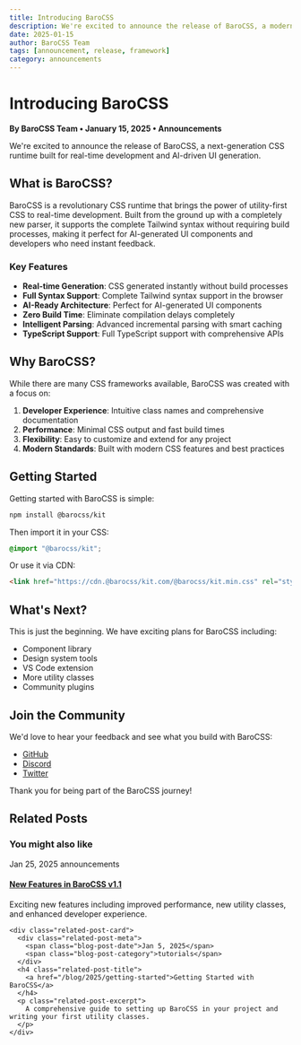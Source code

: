 ```yaml
---
title: Introducing BaroCSS
description: We're excited to announce the release of BaroCSS, a modern utility-first CSS framework built for the next generation of web development.
date: 2025-01-15
author: BaroCSS Team
tags: [announcement, release, framework]
category: announcements
---
```


# Introducing BaroCSS

**By BaroCSS Team • January 15, 2025 • Announcements**

We're excited to announce the release of BaroCSS, a next-generation CSS runtime built for real-time development and AI-driven UI generation.

## What is BaroCSS?

BaroCSS is a revolutionary CSS runtime that brings the power of utility-first CSS to real-time development. Built from the ground up with a completely new parser, it supports the complete Tailwind syntax without requiring build processes, making it perfect for AI-generated UI components and developers who need instant feedback.

### Key Features

- **Real-time Generation**: CSS generated instantly without build processes
- **Full Syntax Support**: Complete Tailwind syntax support in the browser
- **AI-Ready Architecture**: Perfect for AI-generated UI components
- **Zero Build Time**: Eliminate compilation delays completely
- **Intelligent Parsing**: Advanced incremental parsing with smart caching
- **TypeScript Support**: Full TypeScript support with comprehensive APIs

## Why BaroCSS?

While there are many CSS frameworks available, BaroCSS was created with a focus on:

1. **Developer Experience**: Intuitive class names and comprehensive documentation
2. **Performance**: Minimal CSS output and fast build times
3. **Flexibility**: Easy to customize and extend for any project
4. **Modern Standards**: Built with modern CSS features and best practices

## Getting Started

Getting started with BaroCSS is simple:

```bash
npm install @barocss/kit
```

Then import it in your CSS:

```css
@import "@barocss/kit";
```

Or use it via CDN:

```html
<link href="https://cdn.@barocss/kit.com/@barocss/kit.min.css" rel="stylesheet">
```

## What's Next?

This is just the beginning. We have exciting plans for BaroCSS including:

- Component library
- Design system tools
- VS Code extension
- More utility classes
- Community plugins

## Join the Community

We'd love to hear your feedback and see what you build with BaroCSS:

- [GitHub](https://github.com/@barocss/kit/@barocss/kit)
- [Discord](https://discord.gg/@barocss/kit)
- [Twitter](https://twitter.com/@barocss/kit)

Thank you for being part of the BaroCSS journey!

## Related Posts

<div class="related-posts">
  <h3>You might also like</h3>
  <div class="related-posts-grid">
    <div class="related-post-card">
      <div class="related-post-meta">
        <span class="blog-post-date">Jan 25, 2025</span>
        <span class="blog-post-category">announcements</span>
      </div>
      <h4 class="related-post-title">
        <a href="/blog/2025/new-features-announcement">New Features in BaroCSS v1.1</a>
      </h4>
      <p class="related-post-excerpt">
        Exciting new features including improved performance, new utility classes, and enhanced developer experience.
      </p>
    </div>
    
    <div class="related-post-card">
      <div class="related-post-meta">
        <span class="blog-post-date">Jan 5, 2025</span>
        <span class="blog-post-category">tutorials</span>
      </div>
      <h4 class="related-post-title">
        <a href="/blog/2025/getting-started">Getting Started with BaroCSS</a>
      </h4>
      <p class="related-post-excerpt">
        A comprehensive guide to setting up BaroCSS in your project and writing your first utility classes.
      </p>
    </div>
  </div>
</div>
